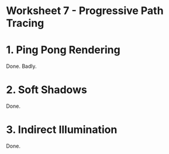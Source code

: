 
# Worksheet 7 - Progressive Path Tracing

# 1. Ping Pong Rendering

Done. Badly.

# 2. Soft Shadows

Done.

# 3. Indirect Illumination

Done.